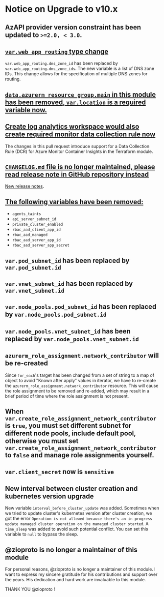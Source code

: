 # Notice on Upgrade to v10.x

## AzAPI provider version constraint has been updated to `>=2.0, < 3.0`.

## [`var.web_app_routing` type change](https://github.com/Azure/terraform-azurerm-aks/pull/606)

`var.web_app_routing.dns_zone_id` has been replaced by `var.web_app_routing.dns_zone_ids`. The new variable is a list of DNS zone IDs. This change allows for the specification of multiple DNS zones for routing.

## [`data.azurerm_resource_group.main` in this module has been removed, `var.location` is a required variable now.](https://github.com/Azure/terraform-azurerm-aks/pull/644)

## [Create log analytics workspace would also create required monitor data collection rule now](https://github.com/Azure/terraform-azurerm-aks/pull/623)

The changes in this pull request introduce support for a Data Collection Rule (DCR) for Azure Monitor Container Insights in the Terraform module.

## [`CHANGELOG.md` file is no longer maintained, please read release note in GitHub repository instead](https://github.com/Azure/terraform-azurerm-aks/pull/651)

[New release notes](https://github.com/Azure/terraform-azurerm-aks/releases).

## [The following variables have been removed:](https://github.com/Azure/terraform-azurerm-aks/pull/652)

* `agents_taints`
* `api_server_subnet_id`
* `private_cluster_enabled`
* `rbac_aad_client_app_id`
* `rbac_aad_managed`
* `rbac_aad_server_app_id`
* `rbac_aad_server_app_secret`

## `var.pod_subnet_id` has been replaced by `var.pod_subnet.id`

## `var.vnet_subnet_id` has been replaced by `var.vnet_subnet.id`

## `var.node_pools.pod_subnet_id` has been replaced by `var.node_pools.pod_subnet.id`

## `var.node_pools.vnet_subnet_id` has been replaced by `var.node_pools.vnet_subnet.id`

## `azurerm_role_assignment.network_contributor` will be re-created

Since `for_each`'s target has been changed from a set of string to a map of object to avoid "Known after apply" values in iterator, we have to re-create the `azurerm_role_assignment.network_contributor` resource. This will cause the role assignment to be removed and re-added, which may result in a brief period of time where the role assignment is not present.

## When `var.create_role_assignment_network_contributor` is `true`, you must set different subnet for different node pools, include default pool, otherwise you must set `var.create_role_assignment_network_contributor` to `false` and manage role assignments yourself.

## `var.client_secret` now is `sensitive`

## New interval between cluster creation and kubernetes version upgrade

New variable `interval_before_cluster_update` was added. Sometimes when we tried to update cluster's kubernetes version after cluster creation, we got the error `Operation is not allowed because there's an in progress update managed cluster operation on the managed cluster started`. A `time_sleep` was added to avoid such potential conflict. You can set this variable to `null` to bypass the sleep.

## @zioproto is no longer a maintainer of this module

For personal reasons, @zioproto is no longer a maintainer of this module. I want to express my sincere gratitude for his contributions and support over the years. His dedication and hard work are invaluable to this module.

THANK YOU @zioproto !
